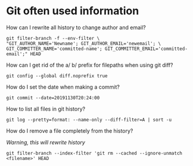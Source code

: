 # Git often used information

How can I rewrite all history to change author and email?

```
git filter-branch -f --env-filter \
"GIT_AUTHOR_NAME='Newname'; GIT_AUTHOR_EMAIL='newemail'; \
GIT_COMMITTER_NAME='committed-name'; GIT_COMMITTER_EMAIL='committed-email';" HEAD
```

How can I get rid of the a/ b/ prefix for filepaths when using git diff?

```
git config --global diff.noprefix true
```

How do I set the date when making a commit?

```
git commit --date=20191130T20:24:00
```

How to list all files in git history?

```
git log --pretty=format: --name-only --diff-filter=A | sort -u
```

How do I remove a file completely from the history?

*Warning, this will rewrite history*

```
git filter-branch --index-filter 'git rm --cached --ignore-unmatch <filename>' HEAD
```
